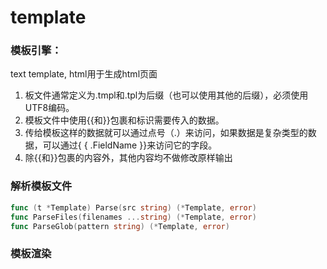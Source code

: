 # template

### 模板引擎：
text template,
html用于生成html页面

1. 板文件通常定义为.tmpl和.tpl为后缀（也可以使用其他的后缀），必须使用UTF8编码。
2. 模板文件中使用{{和}}包裹和标识需要传入的数据。
3. 传给模板这样的数据就可以通过点号（.）来访问，如果数据是复杂类型的数据，可以通过{ { .FieldName }}来访问它的字段。
4. 除{{和}}包裹的内容外，其他内容均不做修改原样输出
### 解析模板文件

```go
func (t *Template) Parse(src string) (*Template, error)
func ParseFiles(filenames ...string) (*Template, error)
func ParseGlob(pattern string) (*Template, error)
```

### 模板渲染
```go
